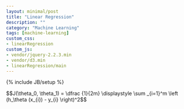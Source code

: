 ```yaml
---
layout: minimal/post
title: "Linear Regression"
description: ""
category: "Machine Learning"
tags: [machine-learning]
custom_css:
- linearRegression
custom_js:
- vendor/jquery-2.2.3.min
- vendor/d3.min
- linearRegression/main
---
```

{% include JB/setup %}

<div class="vis-table vis">
</div>

<div class="vis-container vis">
</div>

<div class="vis-cost-func">
    $$J(\theta_0, \theta_1) = \dfrac {1}{2m} \displaystyle \sum _{i=1}^m \left (h_\theta (x_{i}) - y_{i} \right)^2$$
</div>
